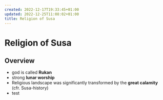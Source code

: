 ```yaml
---
created: 2022-12-17T19:33:45+01:00
updated: 2022-12-25T11:08:02+01:00
title: Religion of Susa
---
```

# Religion of Susa
## Overview
- god is called **Rukan**
- strong **lunar worship**
- Religious landscape was significantly transformed by the **great calamity** (cfr. Susa-history)
- test